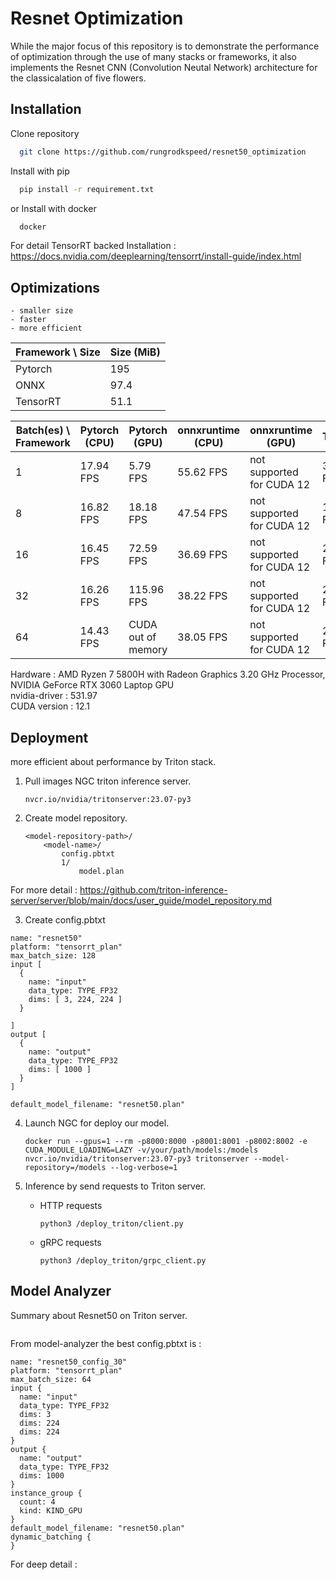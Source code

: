 
# Resnet Optimization

While the major focus of this repository is to demonstrate the performance of optimization through the use of many stacks or frameworks, it also implements the Resnet CNN (Convolution Neutal Network) architecture for the classicalation of five flowers.
## Installation

Clone repository

```bash
  git clone https://github.com/rungrodkspeed/resnet50_optimization
```

Install with pip

```bash
  pip install -r requirement.txt
```

or Install with docker

```bash
  docker
```

For detail TensorRT backed Installation : https://docs.nvidia.com/deeplearning/tensorrt/install-guide/index.html
## Optimizations

    - smaller size
    - faster
    - more efficient

|Framework \ Size | Size (MiB)  |
| ------------- | ------------- |
| Pytorch |  195  |
| ONNX |  97.4  |
| TensorRT |  51.1 |

|Batch(es) \ Framework | Pytorch (CPU)  | Pytorch (GPU) | onnxruntime (CPU)  | onnxruntime (GPU) | TensorRT |
| ------------- | ------------- | ------------- | ------------- | ------------- | ------------- |
| 1 |   17.94 FPS  | 5.79 FPS  | 55.62 FPS  | not supported for CUDA 12  | 395.39 FPS  |
| 8 |   16.82 FPS  | 18.18 FPS  | 47.54 FPS  | not supported for CUDA 12    | 1958.92 FPS |
| 16 |   16.45 FPS  | 72.59 FPS  | 36.69 FPS  | not supported for CUDA 12  | 2154.45 FPS  |
| 32 | 16.26 FPS | 115.96 FPS | 38.22 FPS | not supported for CUDA 12 | 2335.60 FPS |
| 64 |   14.43 FPS  | CUDA out of memory  | 38.05 FPS  | not supported for CUDA 12  | 2523.06 FPS  |

Hardware :
AMD Ryzen 7 5800H with Radeon Graphics 3.20 GHz Processor,
NVIDIA GeForce RTX 3060 Laptop GPU\
nvidia-driver : 531.97\
CUDA version : 12.1

## Deployment

more efficient about performance by Triton stack.

1. Pull images NGC triton inference server.
    ```
    nvcr.io/nvidia/tritonserver:23.07-py3
    ```


2. Create model repository.

    ```
    <model-repository-path>/
        <model-name>/
            config.pbtxt
            1/
                model.plan
    ```

For more detail : https://github.com/triton-inference-server/server/blob/main/docs/user_guide/model_repository.md

3. Create config.pbtxt
```
name: "resnet50"
platform: "tensorrt_plan"
max_batch_size: 128
input [
  {
    name: "input"
    data_type: TYPE_FP32
    dims: [ 3, 224, 224 ]
  }

]
output [
  {
    name: "output"
    data_type: TYPE_FP32
    dims: [ 1000 ]
  }
]

default_model_filename: "resnet50.plan"
```

4. Launch NGC for deploy our model.
    ```
    docker run --gpus=1 --rm -p8000:8000 -p8001:8001 -p8002:8002 -e CUDA_MODULE_LOADING=LAZY -v/your/path/models:/models nvcr.io/nvidia/tritonserver:23.07-py3 tritonserver --model-repository=/models --log-verbose=1
    ```

5. Inference by send requests to Triton server. 
    - HTTP requests
        ```
        python3 /deploy_triton/client.py
        ```
    - gRPC requests
        ```
        python3 /deploy_triton/grpc_client.py
        ```
## Model Analyzer

Summary about Resnet50 on Triton server.

<a href="analyzer_result/reports/summaries/resnet50/result_summary.pdf" class="image fit"><img src="images/marr_pic.jpg" alt=""></a>

From model-analyzer the best config.pbtxt is :

```
name: "resnet50_config_30"
platform: "tensorrt_plan"
max_batch_size: 64
input {
  name: "input"
  data_type: TYPE_FP32
  dims: 3
  dims: 224
  dims: 224
}
output {
  name: "output"
  data_type: TYPE_FP32
  dims: 1000
}
instance_group {
  count: 4
  kind: KIND_GPU
}
default_model_filename: "resnet50.plan"
dynamic_batching {
}
```

For deep detail :

<a href="analyzer_result/reports/detailed/resnet50_config_30/detailed_report.pdf" class="image fit"><img src="images/marr_pic.jpg" alt=""></a>
